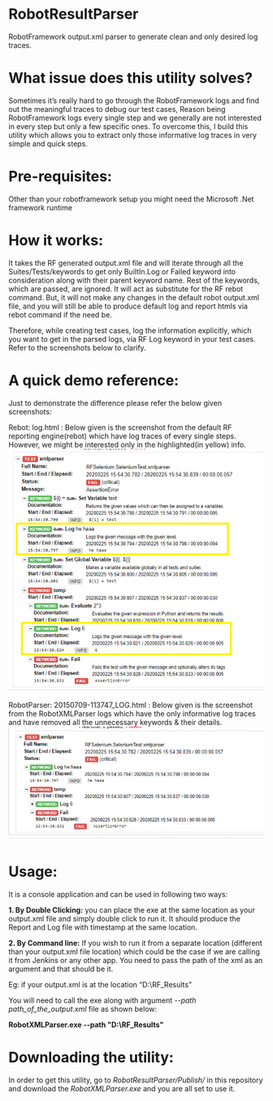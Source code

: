 # RobotResultParser
RobotFramework output.xml parser to generate clean and only desired log traces. 

# What issue does this utility solves?
Sometimes it’s really hard to go through the RobotFramework logs and find out the meaningful traces to debug our test cases, Reason being RobotFramework logs every single step and we generally are not interested in every step but only a few specific ones.
To overcome this, I build this utility which allows you to extract only those informative log traces in very simple and quick steps.

# Pre-requisites:
Other than your robotframework setup you might need the Microsoft .Net framework runtime  

# How it works: 
It takes the RF generated output.xml file and will iterate through all the Suites/Tests/keywords to get only BuiltIn.Log or Failed keyword into consideration along with their parent keyword name. Rest of the keywords, which are passed, are ignored. It will act as substitute for the RF rebot command. But, it will not make any changes in the default robot output.xml file, and you will still be able to produce default log and report htmls via rebot command if the need be.

Therefore, while creating test cases, log the information explicitly, which you want to get in the parsed logs, via RF Log keyword in your test cases. Refer to the screenshots below to clarify.

# A quick demo reference:
Just to demonstrate the difference please refer the below given screenshots:

Rebot: log.html : Below given is the screenshot from the default RF reporting engine(rebot) which have log traces of every single steps. However, we might be interested only in the highlighted(in yellow) info.
 ![Screenshot](img_orig.png)
 
RobotParser: 20150709-113747_LOG.html : Below given is the screenshot from the RobotXMLParser logs which have the only informative log traces and have removed all the unnecessary keywords & their details.
 ![Screenshot](img_parsed.png)
 
# Usage:
It is a console application and can be used in following two ways:

<b>1. By Double Clicking:</b> you can place the exe at the same location as your output.xml file and simply double click to run it. It should produce the Report and Log file with timestamp at the same location.

<b>2. By Command line:</b> If you wish to run it from a separate location (different than your output.xml file location) which could be the case if we are calling it from Jenkins or any other app. You need to pass the path of the xml as an argument and that should be it.

Eg: if your output.xml is at the location “D:\RF_Results”

You will need to call the exe along with argument <i>--path path_of_the_output.xml</i> file as shown below:
  
<b>RobotXMLParser.exe --path "D:\RF_Results"</b>
  
# Downloading the utility:
In order to get this utility, go to <i>RobotResultParser/Publish/</i> in this repository and download the <i>RobotXMLParser.exe</i> and you are all set to use it.
